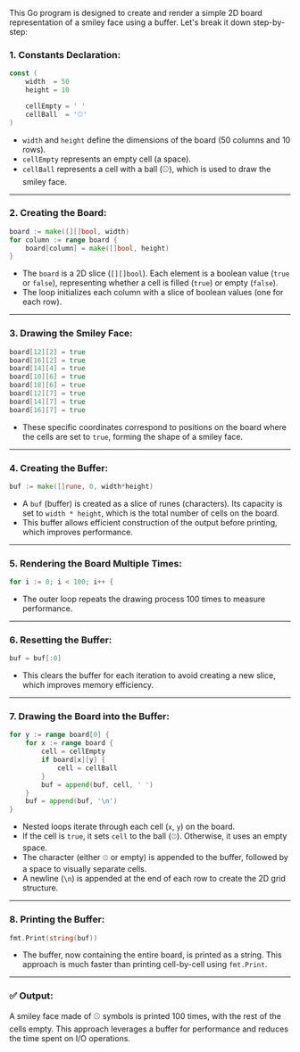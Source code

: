 This Go program is designed to create and render a simple 2D board representation of a smiley face using a buffer. Let's break it down step-by-step:

### 1. **Constants Declaration**:
```go
const (
	width  = 50
	height = 10

	cellEmpty = ' '
	cellBall  = '⚾'
)
```
- `width` and `height` define the dimensions of the board (50 columns and 10 rows).
- `cellEmpty` represents an empty cell (a space).
- `cellBall` represents a cell with a ball (⚾), which is used to draw the smiley face.

---

### 2. **Creating the Board**:
```go
board := make([][]bool, width)
for column := range board {
	board[column] = make([]bool, height)
}
```
- The `board` is a 2D slice (`[][]bool`). Each element is a boolean value (`true` or `false`), representing whether a cell is filled (`true`) or empty (`false`).
- The loop initializes each column with a slice of boolean values (one for each row).

---

### 3. **Drawing the Smiley Face**:
```go
board[12][2] = true
board[16][2] = true
board[14][4] = true
board[10][6] = true
board[18][6] = true
board[12][7] = true
board[14][7] = true
board[16][7] = true
```
- These specific coordinates correspond to positions on the board where the cells are set to `true`, forming the shape of a smiley face.

---

### 4. **Creating the Buffer**:
```go
buf := make([]rune, 0, width*height)
```
- A `buf` (buffer) is created as a slice of runes (characters). Its capacity is set to `width * height`, which is the total number of cells on the board.
- This buffer allows efficient construction of the output before printing, which improves performance.

---

### 5. **Rendering the Board Multiple Times**:
```go
for i := 0; i < 100; i++ {
```
- The outer loop repeats the drawing process 100 times to measure performance.

---

### 6. **Resetting the Buffer**:
```go
buf = buf[:0]
```
- This clears the buffer for each iteration to avoid creating a new slice, which improves memory efficiency.

---

### 7. **Drawing the Board into the Buffer**:
```go
for y := range board[0] {
	for x := range board {
		cell = cellEmpty
		if board[x][y] {
			cell = cellBall
		}
		buf = append(buf, cell, ' ')
	}
	buf = append(buf, '\n')
}
```
- Nested loops iterate through each cell (`x`, `y`) on the board.
- If the cell is `true`, it sets `cell` to the ball (`⚾`). Otherwise, it uses an empty space.
- The character (either `⚾` or empty) is appended to the buffer, followed by a space to visually separate cells.
- A newline (`\n`) is appended at the end of each row to create the 2D grid structure.

---

### 8. **Printing the Buffer**:
```go
fmt.Print(string(buf))
```
- The buffer, now containing the entire board, is printed as a string. This approach is much faster than printing cell-by-cell using `fmt.Print`.

---

### ✅ **Output**:
A smiley face made of ⚾ symbols is printed 100 times, with the rest of the cells empty. This approach leverages a buffer for performance and reduces the time spent on I/O operations.
